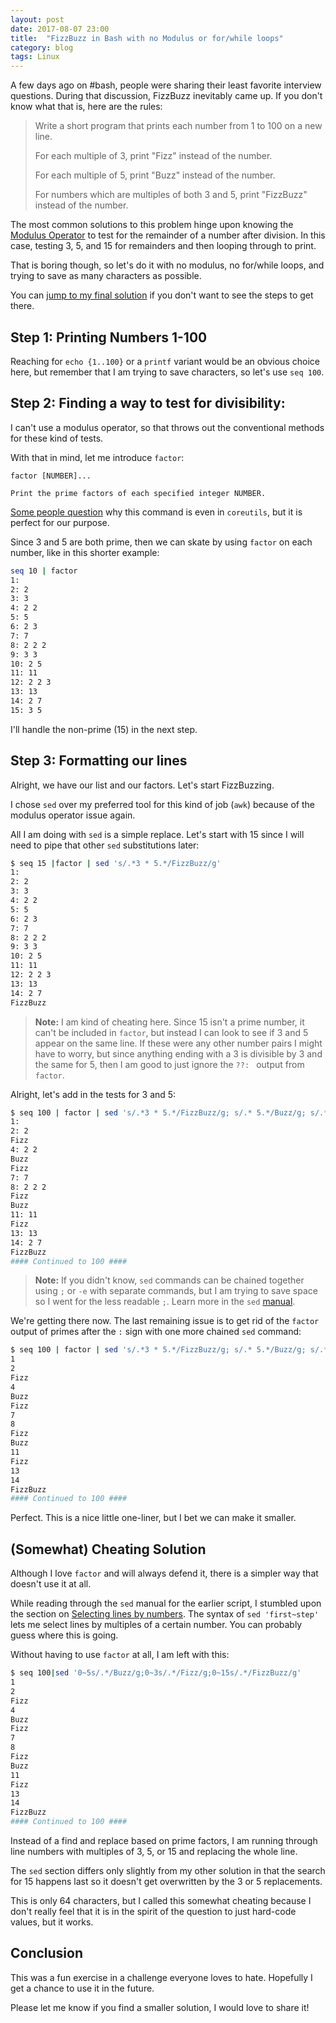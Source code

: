 ```yaml
---
layout: post
date: 2017-08-07 23:00
title:  "FizzBuzz in Bash with no Modulus or for/while loops"
category: blog
tags: Linux
---
```

A few days ago on #bash, people were sharing their least favorite interview questions. During that discussion, FizzBuzz inevitably came up. If you don't know what that is, here are the rules:

> Write a short program that prints each number from 1 to 100 on a new
> line.
>
> For each multiple of 3, print "Fizz" instead of the number.
>
> For each multiple of 5, print "Buzz" instead of the number.
>
> For numbers which are multiples of both 3 and 5, print "FizzBuzz"
> instead of the number.

The most common solutions to this problem hinge upon knowing the [Modulus Operator](https://en.wikipedia.org/wiki/Modulo_operation) to test for the remainder of a number after division. In this case, testing 3, 5, and 15 for remainders and then looping through to print.

That is boring though, so let's do it with no modulus, no for/while loops, and trying to save as many characters as possible.

You can <a href="#somewhat-cheating-solution">jump to my final solution</a> if you don't want to see the steps to get there.

Step 1: Printing Numbers 1-100
---------------------------------------------
Reaching for `echo {1..100}` or a `printf` variant would be an obvious choice here, but remember that I am trying to save characters, so let's use `seq 100`.

Step 2: Finding a way to test for divisibility:
--------------------------------------------------------------
I can't use a modulus operator, so that throws out the conventional methods for these kind of tests.

With that in mind, let me introduce `factor`:

    factor [NUMBER]...

    Print the prime factors of each specified integer NUMBER.

[Some people question](https://www.reddit.com/r/linux/comments/6ruqj4/why_does_the_coreutils_include_factor/) why this command is even in `coreutils`, but it is perfect for our purpose.

Since 3 and 5 are both prime, then we can skate by using `factor` on each number, like in this shorter example:

```bash
seq 10 | factor
1:
2: 2
3: 3
4: 2 2
5: 5
6: 2 3
7: 7
8: 2 2 2
9: 3 3
10: 2 5
11: 11
12: 2 2 3
13: 13
14: 2 7
15: 3 5
```
I'll handle the non-prime (15) in the next step.

Step 3: Formatting our lines
----------------------------------------
Alright, we have our list and our factors. Let's start FizzBuzzing.

I chose `sed` over my preferred tool for this kind of job (`awk`) because of the modulus operator issue again.

All I am doing with `sed` is a simple replace. Let's start with 15 since I will need to pipe that other `sed` substitutions later:

```bash
$ seq 15 |factor | sed 's/.*3 * 5.*/FizzBuzz/g'
1:
2: 2
3: 3
4: 2 2
5: 5
6: 2 3
7: 7
8: 2 2 2
9: 3 3
10: 2 5
11: 11
12: 2 2 3
13: 13
14: 2 7
FizzBuzz
```
> **Note:** I am kind of cheating here. Since 15 isn't a prime number, it can't be included in `factor`, but instead I can look to see if 3 and 5 appear on the same line. If these were any other number pairs I might have to worry, but since anything ending with a 3 is divisible by 3 and the same for 5, then I am good to just ignore the `??: ` output from `factor`.

Alright, let's add in the tests for 3 and 5:

```bash
$ seq 100 | factor | sed 's/.*3 * 5.*/FizzBuzz/g; s/.* 5.*/Buzz/g; s/.* 3.*/Fizz/g;'
1:
2: 2
Fizz
4: 2 2
Buzz
Fizz
7: 7
8: 2 2 2
Fizz
Buzz
11: 11
Fizz
13: 13
14: 2 7
FizzBuzz
#### Continued to 100 ####
```
> **Note:** If you didn't know, `sed` commands can be chained together using `;` or `-e` with separate commands, but I am trying to save space so I went for the less readable `;`. Learn more in the `sed` [manual](https://www.gnu.org/software/sed/manual/sed.html#Multiple-commands-syntax).

We're getting there now. The last remaining issue is to get rid of the `factor` output of primes after the `:` sign with one more chained `sed` command:

```bash
$ seq 100 | factor | sed 's/.*3 * 5.*/FizzBuzz/g; s/.* 5.*/Buzz/g; s/.* 3.*/Fizz/g; s/:.*//g'
1
2
Fizz
4
Buzz
Fizz
7
8
Fizz
Buzz
11
Fizz
13
14
FizzBuzz
#### Continued to 100 ####
```

Perfect. This is a nice little one-liner, but I bet we can make it smaller.

(Somewhat) Cheating Solution
-------------------------------------------
Although I love `factor` and will always defend it, there is a simpler way that doesn't use it at all.

While reading through the `sed` manual for the earlier script, I stumbled upon the section on [Selecting lines by numbers](https://www.gnu.org/software/sed/manual/sed.html#Numeric-Addresses). The syntax of `sed 'first~step'` lets me select lines by multiples of a certain number. You can probably guess where this is going.

Without having to use `factor` at all, I am left with this:

```bash
$ seq 100|sed '0~5s/.*/Buzz/g;0~3s/.*/Fizz/g;0~15s/.*/FizzBuzz/g'
1
2
Fizz
4
Buzz
Fizz
7
8
Fizz
Buzz
11
Fizz
13
14
FizzBuzz
#### Continued to 100 ####
```
Instead of a find and replace based on prime factors, I am running through line numbers with multiples of 3, 5, or 15 and replacing the whole line.

The `sed` section differs only slightly from my other solution in that the search for 15 happens last so it doesn't get overwritten by the 3 or 5 replacements.

This is only 64 characters, but I called this somewhat cheating because I don't really feel that it is in the spirit of the question to just hard-code values, but it works.

Conclusion
---------------
This was a fun exercise in a challenge everyone loves to hate. Hopefully I get a chance to use it in the future.

Please let me know if you find a smaller solution, I would love to share it!
